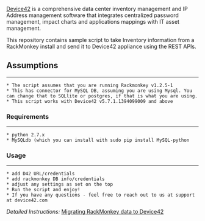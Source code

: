[Device42](http://www.device42.com/) is a comprehensive data center inventory management and IP Address management software that integrates centralized password management, impact charts and applications mappings with IT asset management.

This repository contains sample script to take Inventory information from a RackMonkey install and send it to Device42 appliance using the REST APIs.

## Assumptions
-----------------------------
    * The script assumes that you are running Rackmonkey v1.2.5-1
    * This has connector for MySQL DB, assuming you are using Mysql. You can change that to SQLlite or postgres, if that is what you are using.
    * This script works with Device42 v5.7.1.1394099009 and above

### Requirements
-----------------------------
    * python 2.7.x
    * MySQLdb (which you can install with sudo pip install MySQL-python

### Usage
-----------------------------
    * add D42 URL/credentials
    * add rackmonkey DB info/credentials
    * adjust any settings as set on the top
    * Run the script and enjoy!
    * If you have any questions - feel free to reach out to us at support at device42.com



*Detailed Instructions:*
[Migrating RackMonkey data to Device42](http://blog.device42.com/2014/03/migrating-rackmonkey-data-to-device42/)